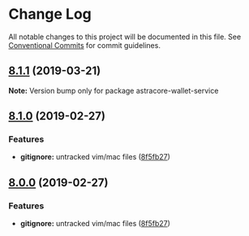 # Change Log

All notable changes to this project will be documented in this file.
See [Conventional Commits](https://conventionalcommits.org) for commit guidelines.

## [8.1.1](https://github.com/bitpay/astracore-wallet-service/compare/v8.1.0...v8.1.1) (2019-03-21)

**Note:** Version bump only for package astracore-wallet-service

## [8.1.0](https://github.com/bitpay/astracore-wallet-service/compare/v5.0.0-beta.44...v8.1.0) (2019-02-27)

### Features

- **gitignore:** untracked vim/mac files ([8f5fb27](https://github.com/bitpay/astracore-wallet-service/commit/8f5fb27))

## [8.0.0](https://github.com/bitpay/astracore-wallet-service/compare/v5.0.0-beta.44...v8.0.0) (2019-02-27)

### Features

- **gitignore:** untracked vim/mac files ([8f5fb27](https://github.com/bitpay/astracore-wallet-service/commit/8f5fb27))
